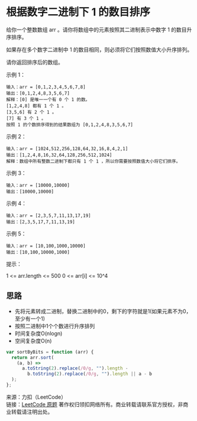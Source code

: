 # 根据数字二进制下 1 的数目排序

给你一个整数数组 arr 。请你将数组中的元素按照其二进制表示中数字 1 的数目升序排序。

如果存在多个数字二进制中 1 的数目相同，则必须将它们按照数值大小升序排列。

请你返回排序后的数组。

示例 1：

```text
输入：arr = [0,1,2,3,4,5,6,7,8]
输出：[0,1,2,4,8,3,5,6,7]
解释：[0] 是唯一一个有 0 个 1 的数。
[1,2,4,8] 都有 1 个 1 。
[3,5,6] 有 2 个 1 。
[7] 有 3 个 1 。
按照 1 的个数排序得到的结果数组为 [0,1,2,4,8,3,5,6,7]
```

示例 2：

```text
输入：arr = [1024,512,256,128,64,32,16,8,4,2,1]
输出：[1,2,4,8,16,32,64,128,256,512,1024]
解释：数组中所有整数二进制下都只有 1 个 1 ，所以你需要按照数值大小将它们排序。
```

示例 3：

```text
输入：arr = [10000,10000]
输出：[10000,10000]
```

示例 4：

```text
输入：arr = [2,3,5,7,11,13,17,19]
输出：[2,3,5,17,7,11,13,19]
```

示例 5：

```text
输入：arr = [10,100,1000,10000]
输出：[10,100,10000,1000]
```

提示：

1 <= arr.length <= 500
0 <= arr[i] <= 10^4

## 思路

* 先将元素转成二进制，替换二进制中的0，剩下的字符就是1(如果元素不为0，至少有一个1)
* 按照二进制中1个个数进行升序排列
* 时间复杂度O(nlogn)
* 空间复杂度O(n)

```js
var sortByBits = function (arr) {
  return arr.sort(
    (a, b) =>
      a.toString(2).replace(/0/g, "").length -
        b.toString(2).replace(/0/g, "").length || a - b
  );
};
```

来源：力扣（LeetCode）  
链接：[LeetCode 原题](https://leetcode-cn.com/problems/sort-integers-by-the-number-of-1-bits)
著作权归领扣网络所有。商业转载请联系官方授权，非商业转载请注明出处。
